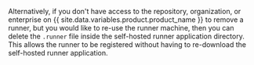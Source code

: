 Alternatively, if you don't have access to the repository, organization, or enterprise on {{ site.data.variables.product.product_name }} to remove a runner, but you would like to re-use the runner machine, then you can delete the `.runner` file inside the self-hosted runner application directory. This allows the runner to be registered without having to re-download the self-hosted runner application.